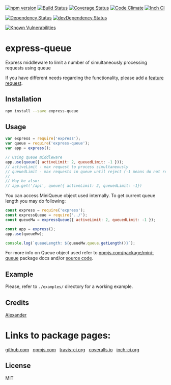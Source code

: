 [![npm version](https://badge.fury.io/js/express-queue.svg)](http://badge.fury.io/js/express-queue)
[![Build Status](https://travis-ci.org/alykoshin/express-queue.svg)](https://travis-ci.org/alykoshin/express-queue)
[![Coverage Status](https://coveralls.io/repos/alykoshin/express-queue/badge.svg?branch=master&service=github)](https://coveralls.io/github/alykoshin/express-queue?branch=master)
[![Code Climate](https://codeclimate.com/github/alykoshin/express-queue/badges/gpa.svg)](https://codeclimate.com/github/alykoshin/express-queue)
[![Inch CI](https://inch-ci.org/github/alykoshin/express-queue.svg?branch=master)](https://inch-ci.org/github/alykoshin/express-queue)

[![Dependency Status](https://david-dm.org/alykoshin/express-queue/status.svg)](https://david-dm.org/alykoshin/express-queue#info=dependencies)
[![devDependency Status](https://david-dm.org/alykoshin/express-queue/dev-status.svg)](https://david-dm.org/alykoshin/express-queue#info=devDependencies)

[![Known Vulnerabilities](https://snyk.io/test/github/alykoshin/express-queue/badge.svg)](https://snyk.io/test/github/alykoshin/express-queue)


# express-queue

Express middleware to limit a number of simultaneously processing  requests using queue


If you have different needs regarding the functionality, please add a [feature request](https://github.com/alykoshin/express-queue/issues).


## Installation

```sh
npm install --save express-queue
```

## Usage

```js
var express = require('express');
var queue = require('express-queue');
var app = express();

// Using queue middleware
app.use(queue({ activeLimit: 2, queuedLimit: -1 }));
// activeLimit - max request to process simultaneously
// queuedLimit - max requests in queue until reject (-1 means do not reject)
//
// May be also:
// app.get('/api', queue({ activeLimit: 2, queuedLimit: -1})
```

You can access MiniQueue object used internally. To get current queue length you may do following:

```js
const express = require('express');
const expressQueue = require('../');
const queueMw = expressQueue({ activeLimit: 2, queuedLimit: -1 });

const app = express();
app.use(queueMw);

console.log(`queueLength: ${queueMw.queue.getLength()}`);
```

For more info on Queue object used refer to [npmjs.com/package/mini-queue](https://www.npmjs.com/package/mini-queue) package docs and/or [source code](https://github.com/alykoshin/mini-queue). 


## Example

Please, refer to `./examples/` directory for a working example.


## Credits
[Alexander](https://github.com/alykoshin/)


# Links to package pages:

[github.com](https://github.com/alykoshin/express-queue) &nbsp; [npmjs.com](https://www.npmjs.com/package/express-queue) &nbsp; [travis-ci.org](https://travis-ci.org/alykoshin/express-queue) &nbsp; [coveralls.io](https://coveralls.io/github/alykoshin/express-queue) &nbsp; [inch-ci.org](https://inch-ci.org/github/alykoshin/express-queue)


## License

MIT
